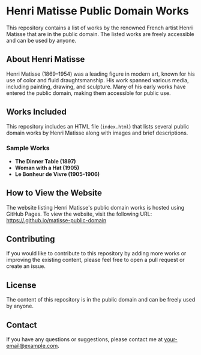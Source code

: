 # Henri Matisse Public Domain Works

This repository contains a list of works by the renowned French artist Henri Matisse that are in the public domain. The listed works are freely accessible and can be used by anyone.

## About Henri Matisse

Henri Matisse (1869–1954) was a leading figure in modern art, known for his use of color and fluid draughtsmanship. His work spanned various media, including painting, drawing, and sculpture. Many of his early works have entered the public domain, making them accessible for public use.

## Works Included

This repository includes an HTML file (`index.html`) that lists several public domain works by Henri Matisse along with images and brief descriptions. 

### Sample Works
- **The Dinner Table (1897)**
- **Woman with a Hat (1905)**
- **Le Bonheur de Vivre (1905-1906)**

## How to View the Website

The website listing Henri Matisse's public domain works is hosted using GitHub Pages. To view the website, visit the following URL:
[https://<your-username>.github.io/matisse-public-domain](https://<your-username>.github.io/matisse-public-domain)

## Contributing

If you would like to contribute to this repository by adding more works or improving the existing content, please feel free to open a pull request or create an issue.

## License

The content of this repository is in the public domain and can be freely used by anyone. 

## Contact

If you have any questions or suggestions, please contact me at [your-email@example.com](mailto:your-email@example.com).
